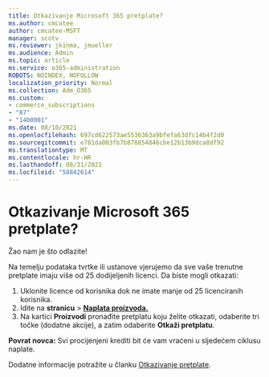 ```yaml
---
title: Otkazivanje Microsoft 365 pretplate?
ms.author: cmcatee
author: cmcatee-MSFT
manager: scotv
ms.reviewer: jkinma, jmueller
ms.audience: Admin
ms.topic: article
ms.service: o365-administration
ROBOTS: NOINDEX, NOFOLLOW
localization_priority: Normal
ms.collection: Adm_O365
ms.custom:
- commerce_subscriptions
- "87"
- "1400001"
ms.date: 08/10/2021
ms.openlocfilehash: 697cd622573ae5536363a9bfefa63dfc14b4f2d0
ms.sourcegitcommit: e781da003fb7b878854846cbe12b13b9dca8df92
ms.translationtype: MT
ms.contentlocale: hr-HR
ms.lasthandoff: 08/31/2021
ms.locfileid: "58842614"
---
```

# <a name="canceling-your-microsoft-365-subscription"></a>Otkazivanje Microsoft 365 pretplate?

Žao nam je što odlazite!
  
Na temelju podataka tvrtke ili ustanove vjerujemo da sve vaše trenutne pretplate imaju više od 25 dodijeljenih licenci. Da biste mogli otkazati:

1. Uklonite licence od korisnika dok ne imate manje od 25 licenciranih korisnika.
2. Idite na **stranicu** \> **[Naplata proizvoda.](https://go.microsoft.com/fwlink/p/?linkid=842054)**
3. Na kartici **Proizvodi** pronađite pretplatu koju želite otkazati, odaberite tri točke (dodatne akcije), a zatim odaberite **Otkaži pretplatu**.

**Povrat novca:** Svi procijenjeni krediti bit će vam vraćeni u sljedećem ciklusu naplate.

Dodatne informacije potražite u članku [Otkazivanje pretplate](https://docs.microsoft.com/microsoft-365/commerce/subscriptions/cancel-your-subscription).